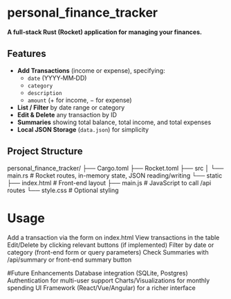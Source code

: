 # personal_finance_tracker

**A full‐stack Rust (Rocket) application for managing your finances.**

## Features
- **Add Transactions** (income or expense), specifying:
  - `date` (YYYY‐MM‐DD)
  - `category`
  - `description`
  - `amount` (+ for income, − for expense)
- **List / Filter** by date range or category  
- **Edit & Delete** any transaction by ID  
- **Summaries** showing total balance, total income, and total expenses  
- **Local JSON Storage** (`data.json`) for simplicity

## Project Structure
personal_finance_tracker/ ├── Cargo.toml ├── Rocket.toml ├── src │ └── main.rs # Rocket routes, in-memory state, JSON reading/writing └── static ├── index.html # Front-end layout ├── main.js # JavaScript to call /api routes └── style.css # Optional styling

# Usage
Add a transaction via the form on index.html
View transactions in the table
Edit/Delete by clicking relevant buttons (if implemented)
Filter by date or category (front-end form or query parameters)
Check Summaries with /api/summary or front-end summary button

#Future Enhancements
Database integration (SQLite, Postgres)
Authentication for multi-user support
Charts/Visualizations for monthly spending
UI Framework (React/Vue/Angular) for a richer interface
